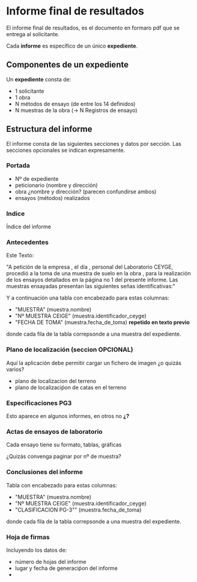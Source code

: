 # Informe final de resultados

El informe final de resultados, es el documento en formaro pdf que se entrega al solicitante.

Cada **informe** es específico de un único **expediente**.

## Componentes de un expediente

Un **expediente** consta de:

- 1 solicitante
- 1 obra
- N métodos de ensayo (de entre los 14 definidos)
- N muestras de la obra (-> N Registros de ensayo)

## Estructura del informe

El informe consta de las siguientes secciones y datos por sección.
Las secciones opcionales se indican expresamente.


### Portada

- Nº de expediente
- peticionario (nombre y dirección)
- obra ¿nombre y dirección? (parecen confundirse ambos)
- ensayos (métodos) realizados

### Indice

Índice del informe

### Antecedentes

Este Texto:

"A petición de la empresa <peticionario>, el día <fecha de toma de muestra>, personal del Laboratorio CEYGE, procedió a la toma de una muestra de suelo en la obra <nombre de la obra>, para la realización de los ensayos detallados en la página no 1 del presente informe.
Las muestras ensayadas presentan las siguientes señas identificativas:"

Y a continuación una tabla con encabezado para estas columnas:

* "MUESTRA" (muestra.nombre)
* "Nº MUESTRA CEIGE" (muestra.identificador_ceyge)
* "FECHA DE TOMA" (muestra.fecha_de_toma) **repetido en texto previo**

donde cada fila de la tabla correpsonde a una muestra del expediente.


### Plano de localización (seccion OPCIONAL)

Aquí la aplicación debe permitir cargar un fichero de imagen ¿o quizás varios?

- plano de localizacion del terreno
- plano de localizaciṕon de catas en el terreno

### Especificaciones PG3

Esto aparece en algunos informes, en otros no **¿?**

### Actas de ensayos de laboratorio

Cada ensayo tiene su formato, tablas, gráficas

¿Quizás convenga paginar por nº de muestra?

### Conclusiones del informe

Tabla con encabezado para estas columnas:

* "MUESTRA" (muestra.nombre)
* "Nº MUESTRA CEIGE" (muestra.identificador_ceyge)
* "CLASIFICACION PG-3"" (muestra.fecha_de_toma)

donde cada fila de la tabla correpsonde a una muestra del expediente.

### Hoja de firmas

Incluyendo los datos de:
- número de hojas del informe
- lugar y fecha de generaciṕon del informe
-